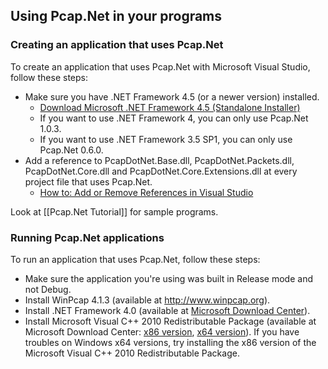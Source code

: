 ## Using Pcap.Net in your programs

### Creating an application that uses Pcap.Net

To create an application that uses Pcap.Net with Microsoft Visual Studio, follow these steps:
* Make sure you have .NET Framework 4.5 (or a newer version) installed.
  * [Download Microsoft .NET Framework 4.5 (Standalone Installer)](https://www.microsoft.com/en-us/download/details.aspx?id=30653)
  * If you want to use .NET Framework 4, you can only use Pcap.Net 1.0.3.
  * If you want to use .NET Framework 3.5 SP1, you can only use Pcap.Net 0.6.0.
* Add a reference to PcapDotNet.Base.dll, PcapDotNet.Packets.dll, PcapDotNet.Core.dll and PcapDotNet.Core.Extensions.dll at every project file that uses Pcap.Net.
  * [How to: Add or Remove References in Visual Studio](https://msdn.microsoft.com/en-us/library/wkze6zky(v=vs.100).aspx)

Look at [[Pcap.Net Tutorial]] for sample programs.

### Running Pcap.Net applications

To run an application that uses Pcap.Net, follow these steps:
* Make sure the application you're using was built in Release mode and not Debug.
* Install WinPcap 4.1.3 (available at <http://www.winpcap.org>).
* Install .NET Framework 4.0 (available at [Microsoft Download Center](http://www.microsoft.com/en-us/download/details.aspx?id=17718)).
* Install Microsoft Visual C++ 2010 Redistributable Package (available at Microsoft Download Center: [x86 version](http://www.microsoft.com/en-us/download/details.aspx?id=5555), [x64 version](http://www.microsoft.com/en-us/download/details.aspx?id=14632)). If you have troubles on Windows x64 versions, try installing the x86 version of the Microsoft Visual C++ 2010 Redistributable Package.